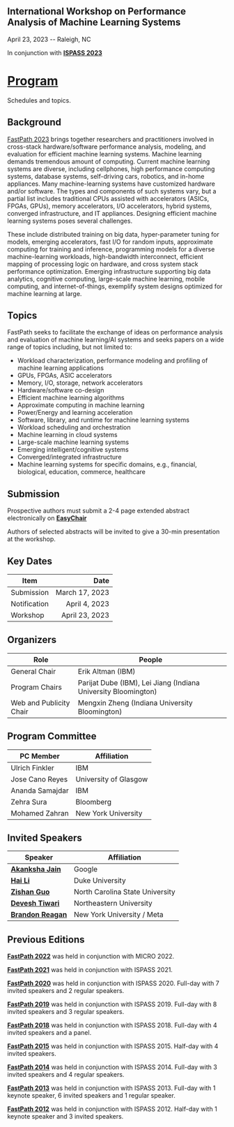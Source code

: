 ## International Workshop on Performance Analysis of Machine Learning Systems
April 23, 2023 -- Raleigh, NC

In conjunction with **[ISPASS 2023](https://ispass.org/ispass2023/)**

# [Program](https://github.com/FastPath2023/FastPath2023/tree/main/Program)

Schedules and topics.

## Background
[FastPath 2023](https://fastpath2023.github.io/FastPath2023/) brings together researchers and practitioners involved in cross-stack hardware/software performance analysis, modeling, and evaluation for efficient machine learning systems. Machine learning demands tremendous amount of computing. Current machine learning systems are diverse, including cellphones, high performance computing systems, database systems, self-driving cars, robotics, and in-home appliances. Many machine-learning systems have customized hardware and/or software. The types and components of such systems vary, but a partial list includes traditional CPUs assisted with accelerators (ASICs, FPGAs, GPUs), memory accelerators, I/O accelerators, hybrid systems, converged infrastructure, and IT appliances. Designing efficient machine learning systems poses several challenges.

These include distributed training on big data, hyper-parameter tuning for models, emerging accelerators, fast I/O for random inputs, approximate computing for training and inference, programming models for a diverse machine-learning workloads, high-bandwidth interconnect, efficient mapping of processing logic on hardware, and cross system stack performance optimization. Emerging infrastructure supporting big data analytics, cognitive computing, large-scale machine learning, mobile computing, and internet-of-things, exemplify system designs optimized for machine learning at large.

## Topics
FastPath seeks to facilitate the exchange of ideas on performance analysis and evaluation of machine learning/AI systems and seeks papers on a wide range of topics including, but not limited to:

- Workload characterization, performance modeling and profiling of machine learning applications
- GPUs, FPGAs, ASIC accelerators
- Memory, I/O, storage, network accelerators
- Hardware/software co-design
- Efficient machine learning algorithms
- Approximate computing in machine learning
- Power/Energy and learning acceleration
- Software, library, and runtime for machine learning systems
- Workload scheduling and orchestration
- Machine learning in cloud systems
- Large-scale machine learning systems
- Emerging intelligent/cognitive systems
- Converged/integrated infrastructure
- Machine learning systems for specific domains, e.g., financial, biological, education, commerce, healthcare

## Submission

Prospective authors must submit a 2-4 page extended abstract electronically on **[EasyChair](https://easychair.org/conferences/?conf=fastpath2023)**

Authors of selected abstracts will be invited to give a 30-min presentation at the workshop.

## Key Dates
 
| Item                       | Date               |
| ----                       | ----:              |
| Submission                 | March 17, 2023     |
| Notification               | April 4, 2023      |
| Workshop                   | April 23, 2023     |

## Organizers

| Role                    | People                                                                       |
| ----                    | ----                                                                         |
| General Chair           | Erik Altman (IBM)                                                            |
| Program Chairs          | Parijat Dube (IBM), Lei Jiang (Indiana University Bloomington)               |
| Web and Publicity Chair | Mengxin Zheng (Indiana University Bloomington)                               |

## Program Committee

| PC Member                       | Affiliation                                             |
| ----                            | ----                                                    |
| Ulrich Finkler                  |       IBM                                               |
| Jose Cano Reyes                 |       University of Glasgow                             |
| Ananda Samajdar                 |       IBM                                               |
| Zehra Sura                      |       Bloomberg                                         |
| Mohamed Zahran                  |       New York University                               |



## Invited Speakers

| Speaker                                                                                          | Affiliation                                   |
| ----                                                                                             | ----                                          |
|**[Akanksha Jain](https://www.cs.utexas.edu/users/akanksha/)**                                                   | Google                                     | 
|**[Hai Li](https://ece.duke.edu/faculty/hai-helen-li)**                       | Duke University                               | 
|**[Zishan Guo](https://www.csc.ncsu.edu/people/zguo32)**                                                                                        | North Carolina State University               | 
|**[Devesh Tiwari](https://coe.northeastern.edu/people/tiwari-devesh/)**                                                                                     | Northeastern University                       |  
|**[Brandon Reagan](https://engineering.nyu.edu/faculty/brandon-reagen)**                                                                                    | New York University / Meta                    |  
     
## Previous Editions

**[FastPath 2022](https://fastpathconference.github.io/FastPath2022/)** was held in conjunction with MICRO 2022.

**[FastPath 2021](https://fastpath2020.github.io/FastPath2021/)** was held in conjunction with ISPASS 2021.

**[FastPath 2020](https://fastpath2020.github.io)** was held in conjunction with ISPASS 2020. Full-day with 7 invited speakers and 2 regular speakers.

**[FastPath 2019](https://tinyurl.com/2019-FastPath)** was held in conjunction with ISPASS 2019. Full-day with 8 invited speakers and 3 regular speakers.

**[FastPath 2018](https://researcher.watson.ibm.com/researcher/view_group.php?id=8493)** was held in conjunction with ISPASS 2018. Full-day with 4 invited speakers and a panel.

**[FastPath 2015](https://researcher.watson.ibm.com/researcher/view_group.php?id=5865)** was held in conjunction with ISPASS 2015. Half-day with 4 invited speakers.

**[FastPath 2014](http://researcher.ibm.com/project/4338)** was held in conjunction with ISPASS 2014. Full-day with 3 invited speakers and 4 regular speakers.

**[FastPath 2013](http://researcher.ibm.com/project/5276)** was held in conjunction with ISPASS 2013. Full-day with 1 keynote speaker, 6 invited speakers and 1 regular speaker.

**[FastPath 2012](https://sites.google.com/site/fastpath2012)** was held in conjunction with ISPASS 2012. Half-day with 1 keynote speaker and 3 invited speakers.
